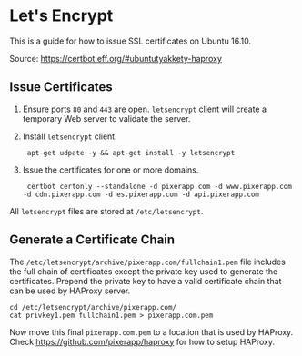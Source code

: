# Let's Encrypt

This is a guide for how to issue SSL certificates on Ubuntu 16.10.

Source: https://certbot.eff.org/#ubuntutyakkety-haproxy

## Issue Certificates

1. Ensure ports `80` and `443` are open. `letsencrypt` client will create a temporary Web server to validate the server.

2. Install `letsencrypt` client.

        apt-get udpate -y && apt-get install -y letsencrypt

3. Issue the certificates for one or more domains.
 
        certbot certonly --standalone -d pixerapp.com -d www.pixerapp.com -d cdn.pixerapp.com -d es.pixerapp.com -d api.pixerapp.com

All `letsencrypt` files are stored at `/etc/letsencrypt`.

## Generate a Certificate Chain

The `/etc/letsencrypt/archive/pixerapp.com/fullchain1.pem` file includes the full chain of certificates except the private key used to generate the certificates. Prepend the private key to have a valid certificate chain that can be used by HAProxy server.

    cd /etc/letsencrypt/archive/pixerapp.com/
    cat privkey1.pem fullchain1.pem > pixerapp.com.pem

Now move this final `pixerapp.com.pem` to a location that is used by HAProxy.
Check https://github.com/pixerapp/haproxy for how to setup HAProxy.
